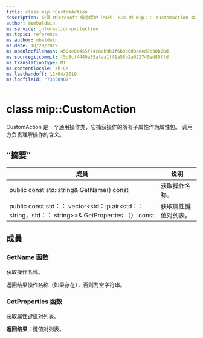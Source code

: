 ```yaml
---
title: class mip::CustomAction
description: 记录 Microsoft 信息保护（MIP） SDK 的 mip：： customaction 类。
author: msmbaldwin
ms.service: information-protection
ms.topic: reference
ms.author: mbaldwin
ms.date: 10/29/2019
ms.openlocfilehash: 450ae0e455f74c6cb9b1f6b0b6d8aded9b30b2bd
ms.sourcegitcommit: f5d8cf4440a35afaa1ff1a58b2a022740ed85ffd
ms.translationtype: MT
ms.contentlocale: zh-CN
ms.lasthandoff: 11/04/2019
ms.locfileid: "73558907"
---
```

# <a name="class-mipcustomaction"></a>class mip::CustomAction 
CustomAction 是一个通用操作类，它捕获操作的所有子属性作为属性包。 调用方负责理解操作的含义。
  
## <a name="summary"></a>“摘要”
 成員                        | 说明                                
--------------------------------|---------------------------------------------
public const std::string& GetName() const  |  获取操作名称。
public const std：： vector\<std：:p air\<std：： string，std：： string\>\>& GetProperties （） const  |  获取属性键值对列表。
  
## <a name="members"></a>成員
  
### <a name="getname-function"></a>GetName 函数
获取操作名称。

  
返回结果操作名称（如果存在），否则为空字符串。
  
### <a name="getproperties-function"></a>GetProperties 函数
获取属性键值对列表。

  
**返回结果**：键值对列表。